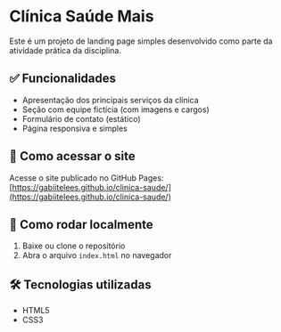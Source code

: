 # Clínica Saúde Mais

Este é um projeto de landing page simples desenvolvido como parte da atividade prática da disciplina.

## ✅ Funcionalidades
- Apresentação dos principais serviços da clínica
- Seção com equipe fictícia (com imagens e cargos)
- Formulário de contato (estático)
- Página responsiva e simples

## 🚀 Como acessar o site
Acesse o site publicado no GitHub Pages:  
[https://gabiitelees.github.io/clinica-saude/](https://gabiitelees.github.io/clinica-saude/)

## 📁 Como rodar localmente
1. Baixe ou clone o repositório
2. Abra o arquivo `index.html` no navegador

## 🛠️ Tecnologias utilizadas
- HTML5
- CSS3
